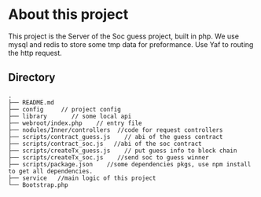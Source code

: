 # About this project
This project is the Server of the Soc guess project, built in php. We use mysql and redis to store some tmp data for preformance.
Use Yaf to routing the http request.


## Directory

```
.
├── README.md
├── config     // project config
├── library       // some local api
├── webroot/index.php    // entry file
├── nodules/Inner/controllers  //code for request controllers
├── scripts/contract_guess.js    // abi of the guess contract
├── scripts/contract_soc.js   //abi of the soc contract
├── scripts/createTx_guess.js    // put guess info to block chain
├── scripts/createTx_soc.js    //send soc to guess winner
├── scripts/package.json    //some dependencies pkgs, use npm install to get all dependencies.
├── service   //main logic of this project
└── Bootstrap.php
```


